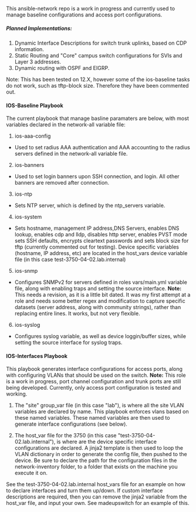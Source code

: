 This ansible-network repo is a work in progress and currently used to manage baseline configurations and access port configurations.

##### Planned Implementations:

1. Dynamic Interface Descriptions for switch trunk uplinks, based on CDP information.
2. Static Routing and "Core" campus switch configurations for SVIs and Layer 3 addresses.
3. Dynamic routing with OSPF and EIGRP.


Note: This has been tested on 12.X, however some of the ios-baseline tasks do
not work, such as tftp-block size. Therefore they have been commented out.


#### IOS-Baseline Playbook


The current playbook that manage basline paramaters are below, with most variables declared in the network-all variable file:

1. ios-aaa-config
 * Used to set radius AAA authentication and AAA accounting to the radius servers defined in the network-all variable file.
2. ios-banners
  * Used to set login banners upon SSH connection, and login. All other banners are removed after connection.
3. ios-ntp
  * Sets NTP server, which is defined by the ntp_servers variable.
4. ios-system
  * Sets hostname, management IP address,DNS Servers, enables DNS lookup, enables cdp and lldp, disables http server, enables PVST mode sets SSH defaults, encrypts cleartext passwords and sets block size for tftp (currently commented out for testing). Device specific variables (hostname, IP address, etc) are located in the host_vars device variable file (in this case test-3750-04-02.lab.internal)
5. ios-snmp
  * Configures SNMPv2 for servers defined in roles vars/main.yml variable file, along with enabling traps and setting the source interface. **Note:** This needs a revision, as it is a little bit dated. It was my first attempt at a role and needs some better regex and modification to capture specific datasets (server address, along with community strings), rather than replacing entire lines. It works, but not very flexible.
6. ios-syslog
  * Configures syslog variable, as well as device loggin/buffer sizes, while setting the source interface for syslog traps.

#### IOS-Interfaces Playbook


This playbook generates interface configurations for access ports, along with configuring VLANs that should be used on the switch. **Note:** This role is a work in progress, port channel configuration and trunk ports are still being developed. Currently, only access port configuration is tested and working.

1. The "site" group_var file (in this case "lab"),  is where all the site VLAN variables are declared by name. This playbook enforces vlans based on these named variables. These named variables are then used to generate interface configurations (see below).

2. The host_var file for the 3750 (in this case "test-3750-04-02.lab.internal"), is where are the device specific interface configurations are declared. A jinja2 template is then used to loop the VLAN dictionary in order to generate the config file, then pushed to the device.  Be sure to declare the path for the configuration files in the network-inventory folder, to a folder that exists on the machine you execute it on.  

See the test-3750-04-02.lab.internal host_vars file for an example on how to declare interfaces and turn them up/down. If custom interface descriptions are required, then you can remove the jinja2 variable from the host_var file, and input your own. See madeupswitch for an example of this.
